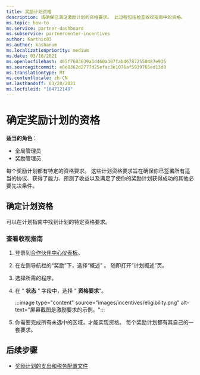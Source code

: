```yaml
---
title: 奖励计划资格
description: 请确保已满足激励计划的资格要求。 此过程包括检查收视指南中的资格。
ms.topic: how-to
ms.service: partner-dashboard
ms.subservice: partnercenter-incentives
author: Karthic83
ms.author: kashanum
ms.localizationpriority: medium
ms.date: 03/16/2021
ms.openlocfilehash: 405f7603639a3d460a307fab467872550487e936
ms.sourcegitcommit: e8e8362d2777d25efac3e1076af5939765ed13d0
ms.translationtype: MT
ms.contentlocale: zh-CN
ms.lasthandoff: 03/20/2021
ms.locfileid: "104712149"
---
```

# <a name="determine-your-incentives-program-eligibility"></a>确定奖励计划的资格

**适当的角色**：

- 全局管理员
- 奖励管理员

 每个奖励计划都有特定的资格要求。 这些计划资格要求旨在确保你已签署所有适当的协议、获得了能力、预测了收益以及满足了使你的奖励计划获得成功的其他必要先决条件。

## <a name="determining-your-program-eligibility"></a>确定计划资格

可以在计划指南中找到计划的特定资格要求。 

### <a name="to-see-your-program-guide"></a>查看收视指南

1. 登录到[合作伙伴中心仪表板](https://partner.microsoft.com/dashboard/)。

2. 在左侧导航栏的“奖励”下，选择“概述” 。 随即打开“计划概述”页。

3. 选择所需的程序。

4. 在 " **状态** " 字段中，选择 " **资格要求**"。

   :::image type="content" source="images/incentives/eligibility.png" alt-text="屏幕截图是激励要求的示例。":::

5. 你需要完成所有未选中的区域，才能实现资格。 每个奖励计划都有其自己的一套要求。

## <a name="next-steps"></a>后续步骤

- [奖励计划的支出和税务配置文件](incentives-create-and-manage-your-payout-and-tax-profiles.md)
